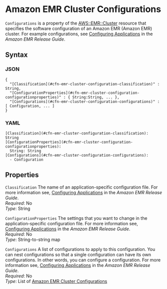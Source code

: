 # Amazon EMR Cluster Configurations<a name="aws-properties-emr-cluster-configuration"></a>

`Configurations` is a property of the [AWS::EMR::Cluster](aws-resource-emr-cluster.md) resource that specifies the software configuration of an Amazon EMR \(Amazon EMR\) cluster\. For example configurations, see [Configuring Applications](https://docs.aws.amazon.com//ElasticMapReduce/latest/ReleaseGuide/emr-configure-apps.html) in the *Amazon EMR Release Guide*\.

## Syntax<a name="w13ab1c21c10d141c13c33b5"></a>

### JSON<a name="aws-properties-emr-cluster-configuration-syntax.json"></a>

```
{
  "[Classification](#cfn-emr-cluster-configuration-classification)" : String,
  "[ConfigurationProperties](#cfn-emr-cluster-configuration-configurationproperties)" : { String:String, ... },
  "[Configurations](#cfn-emr-cluster-configuration-configurations)" : [ Configuration, ... ]
}
```

### YAML<a name="aws-properties-emr-cluster-configuration-syntax.yaml"></a>

```
[Classification](#cfn-emr-cluster-configuration-classification): String
[ConfigurationProperties](#cfn-emr-cluster-configuration-configurationproperties):
  String: String
[Configurations](#cfn-emr-cluster-configuration-configurations):
  - Configuration
```

## Properties<a name="w13ab1c21c10d141c13c33b7"></a>

`Classification`  <a name="cfn-emr-cluster-configuration-classification"></a>
The name of an application\-specific configuration file\. For more information see, [Configuring Applications](https://docs.aws.amazon.com//ElasticMapReduce/latest/ReleaseGuide/emr-configure-apps.html) in the *Amazon EMR Release Guide*\.  
*Required*: No  
*Type*: String

`ConfigurationProperties`  <a name="cfn-emr-cluster-configuration-configurationproperties"></a>
The settings that you want to change in the application\-specific configuration file\. For more information see, [Configuring Applications](https://docs.aws.amazon.com//ElasticMapReduce/latest/ReleaseGuide/emr-configure-apps.html) in the *Amazon EMR Release Guide*\.  
*Required*: No  
*Type*: String\-to\-string map

`Configurations`  <a name="cfn-emr-cluster-configuration-configurations"></a>
A list of configurations to apply to this configuration\. You can nest configurations so that a single configuration can have its own configurations\. In other words, you can configure a configuration\. For more information see, [Configuring Applications](https://docs.aws.amazon.com//ElasticMapReduce/latest/ReleaseGuide/emr-configure-apps.html) in the *Amazon EMR Release Guide*\.  
*Required*: No  
*Type*: List of [Amazon EMR Cluster Configurations](#aws-properties-emr-cluster-configuration)